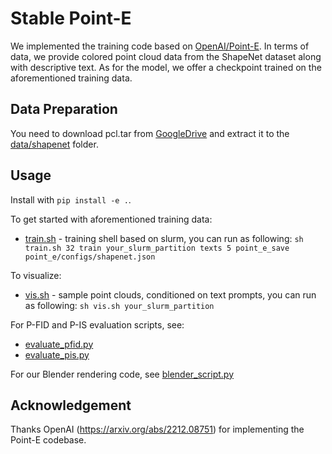 # Stable Point-E

We implemented the training code based on [OpenAI/Point-E](https://github.com/openai/point-e). In terms of data, we provide colored point cloud data from the ShapeNet dataset along with descriptive text. As for the model, we offer a checkpoint trained on the aforementioned training data.

## Data Preparation

You need to download pcl.tar from [GoogleDrive](https://drive.google.com/drive/folders/1r3R_p3AY5JajpCXZpPpVXw0MFWt7frac?usp=sharing) and extract it to the [data/shapenet](data/shapenet) folder.

## Usage

Install with `pip install -e .`.

To get started with aforementioned training data:

 * [train.sh](point_e/train.sh) - training shell based on slurm, you can run as following: `sh train.sh 32 train your_slurm_partition texts 5 point_e_save point_e/configs/shapenet.json`

To visualize:
* [vis.sh](point_e/vis.sh) - sample point clouds, conditioned on text prompts, you can run as following: `sh vis.sh your_slurm_partition`


For P-FID and P-IS evaluation scripts, see:

 * [evaluate_pfid.py](point_e/evals/scripts/evaluate_pfid.py)
 * [evaluate_pis.py](point_e/evals/scripts/evaluate_pis.py)

For our Blender rendering code, see [blender_script.py](point_e/evals/scripts/blender_script.py)

## Acknowledgement

Thanks OpenAI (https://arxiv.org/abs/2212.08751) for implementing the Point-E codebase.

